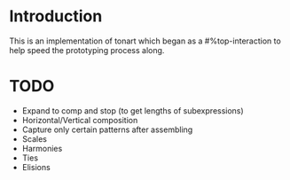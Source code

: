 # Introduction

This is an implementation of tonart which began as a #%top-interaction to help 
speed the prototyping process along.

# TODO
- Expand to comp and stop (to get lengths of subexpressions)
- Horizontal/Vertical composition
- Capture only certain patterns after assembling
- Scales
- Harmonies
- Ties
- Elisions

